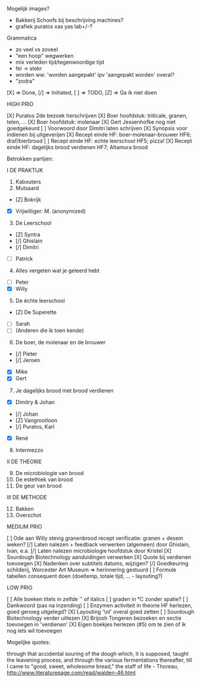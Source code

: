 
Mogelijk images?

* Bakkerij Schoofs bij beschrijving machines?
* grafiek puratos xas yas lab+/-?

Grammatica

* zo veel vs zoveel
* "een hoop" wegwerken
* mix verleden tijd/tegenwoordige tijd
* fel -> stekr
* worden ww: 'worden aangepakt' ipv 'aangepakt worden' overal?
* "zodra"

[X] => Done, [/] => Initiated, [ ] => TODO, [Z] => Ga ik niet doen

HIGH PRIO

[X] Puratos 2de bezoek herschrijven
[X] Boer hoofdstuk: triticale, granen, telen, ...
[X] Boer hoofdstuk: molenaar
[X] Gert Jessenhofke nog niet goedgekeurd
[ ] Voorwoord door Dimitri laten schrijven
[X] Synopsis voor indienen bij uitgeverijen
[X] Recept einde HF: boer-molenaar-brouwer HF6; draf/bierbrood
[ ] Recept einde HF: echte leerschool HF5; pizza! 
[X] Recept einde HF: dagelijks brood verdienen HF7; Altamura brood

Betrokken partijen:

I DE PRAKTIJK

1. Kabouters
2. Mutsaard
  - [Z] Bokrijk
  - [X] Vrijwilliger: M. (anonymized)
3. De Leerschool
  - [Z] Syntra
  - [/] Ghislain
  - [/] Dimitri
  - [ ] Patrick
4. Alles vergeten wat je geleerd hebt
  - [ ] Peter
  - [X] Willy
5. De échte leerschool
  - [Z] De Superette
  - [ ] Sarah
  - [ ] (Anderen die ik toen kende)
6. De boer, de molenaar en de brouwer
  - [/] Pieter
  - [/] Jeroen
  - [X] Mike
  - [X] Gert
7. Je dagelijks brood met brood verdienen
  - [X] Dimitry & Johan
  - [/] Johan
  - [Z] Vangrootloon
  - [/] Puratos, Karl
  - [X] René
8. Intermezzo

II DE THEORIE

9. De microbiologie van brood
10. De estethiek van brood
11. De geur van brood

III DE METHODE

12. Bakken
13. Overschot

MEDIUM PRIO

[ ] Ode aan Willy stevig granenbrood recept verificatie: granen + desem weken?
[/] Laten nalezen + feedback verwerken (algemeen) door Ghislain, Ivan, e.a.
[/] Laten nalezen microbiologie hoofdstuk door Kristel
[X] Sourdough Biotechnology aanduidingen verwerken
[X] Quote bij verdienen toevoegen
[X] Nadenken over subtitels datums, wijzigen?
[/] Goedkeuring schilderij, Worcester Art Museum => herinnering gestuurd
[ ] Formule tabellen consequent doen (doeltemp, totale tijd, ... - layouting?)

LOW PRIO

[ ] Alle boeken titels in zelfde '' of italics
[ ] graden in °C zonder spatie?
[ ] Dankwoord (pas na inzending)
[ ] Enzymen activiteit in theorie HF herlezen, goed genoeg uitgelegd?
[X] Layouting '\nl' overal goed zetten
[ ] Sourdough Biotechnology verder uitlezen
[X] Brijosh Tongeren bezoeken en sectie toevoegen in 'verdienen'
[X] Eigen boekjes herlezen (#5) om te zien of ik nog iets wil toevoegen

Mogelijke quotes:

through that accidental souring of the dough which, it is supposed, taught the leavening process, and through the various fermentations thereafter, till I came to "good, sweet, wholesome bread," the staff of life - Thoreau, http://www.literaturepage.com/read/walden-46.html